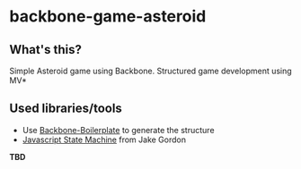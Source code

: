 # backbone-game-asteroid

## What's this?
Simple Asteroid game using Backbone. Structured game development using MV*

## Used libraries/tools
* Use [Backbone-Boilerplate](https://github.com/backbone-boilerplate/grunt-bbb) to generate the structure
* [Javascript State Machine](https://github.com/jakesgordon/javascript-state-machine) from Jake Gordon


**TBD**

